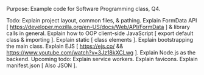Purpose:
Example code for Software Programming class, Q4.

Todo:
Explain project layout, common files, & pathing.
Explain FormData API [ https://developer.mozilla.org/en-US/docs/Web/API/FormData ] & library calls in general.
Explain how to OOP client-side JavaScript [ export default class & importing ].
Explain static [ class elements ].
Explain bootstrapping the main class.
Explain EJS [ https://ejs.co/ && https://www.youtube.com/watch?v=3Jz18kXCLwg ].
Explain Node.js as the backend.
Upcoming todo:
Explain service workers.
Explain favicons.
Explain manifest.json [ Also JSON ].
